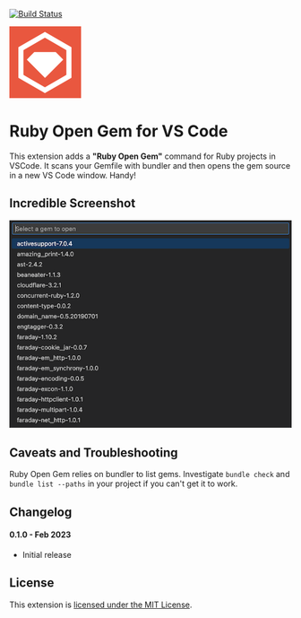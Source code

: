 [![Build Status](https://travis-ci.org/gurgeous/bust-a-gem.svg?branch=master)](https://travis-ci.org/gurgeous/bust-a-gem)

![](icon.png)

# Ruby Open Gem for VS Code

This extension adds a **"Ruby Open Gem"** command for Ruby projects in VSCode. It scans your Gemfile with bundler and then opens the gem source in a new VS Code window. Handy!

## Incredible Screenshot

![](screenshot.png)

## Caveats and Troubleshooting

Ruby Open Gem relies on bundler to list gems. Investigate `bundle check` and `bundle list --paths` in your project if you can't get it to work.

## Changelog

#### 0.1.0 - Feb 2023

- Initial release

## License

This extension is [licensed under the MIT License](LICENSE.txt).
